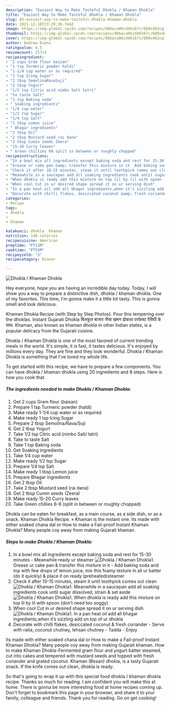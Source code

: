 ```yaml
---
description: "Easiest Way to Make Tasteful Dhokla / Khaman Dhokla"
title: "Easiest Way to Make Tasteful Dhokla / Khaman Dhokla"
slug: 85-easiest-way-to-make-tasteful-dhokla-khaman-dhokla
date: 2021-12-16T23:29:26.744Z
image: https://img-global.cpcdn.com/recipes/d66aca06cd46167c/680x482cq70/dhokla-khaman-dhokla-recipe-main-photo.jpg
thumbnail: https://img-global.cpcdn.com/recipes/d66aca06cd46167c/680x482cq70/dhokla-khaman-dhokla-recipe-main-photo.jpg
cover: https://img-global.cpcdn.com/recipes/d66aca06cd46167c/680x482cq70/dhokla-khaman-dhokla-recipe-main-photo.jpg
author: Andrew Evans
ratingvalue: 4.5
reviewcount: 25714
recipeingredient:
- "2 cups Gram flour baisan"
- "1 tsp Turmeric powder haldi"
- "1-1/4 cup water or as required"
- "1 tsp Icing Sugar"
- "2 tbsp SemolinaRavaSuji"
- "2 tbsp Yogurt"
- "1/2 tsp Citric acid nimbo Salt tatri"
- "to taste Salt"
- "1 tsp Baking soda"
- " Soaking ingredients"
- "1/4 cup water"
- "1/2 tsp Sugar"
- "1/4 tsp Salt"
- "1 tbsp Lemon juice"
- " Bhagar ingredients"
- "2 tbsp Oil"
- "2 tbsp Mustard seed rai dana"
- "2 tbsp Cumin seeds Zeera"
- "15-20 Curry leaves"
- " Green chillies 68 split in between or roughly chopped"
recipeinstructions:
- "In a bowl mix all ingredients except baking soda and rest for 15-30 minutes  Meanwhile ready ur steamer"
- "Grease ur cake pan &amp; transfer this mixture in it  Add baking soda and top with few drops of lemon juice, mix this foamy texture in all ur batter (do it quickly) &amp; place it on ready (preheated)steamer"
- "Check it after 10-15 minutes, steam it until toothpick comes out clean"
- "Meanwhile in a saucepan add all soaking ingredients cook until sugar dissolved, strain &amp; set aside"
- "When dhokla is ready add this mixture on top lil by lil with spoon (don’t need too soggy)"
- "When cool Cut in ur desired shape spread it on ur serving dish"
- "In a pan heat oil add all bhagar ingredients,when it’s sizzling add on top of ur dhokla"
- "Decorate with chilli flakes, desiccated coconut &amp; fresh coriander  Serve with raita, coconut chutney, lehsan chutney Tadda  Enjoy"
categories:
- Recipe
tags:
- dhokla
- 
- khaman

katakunci: dhokla  khaman 
nutrition: 140 calories
recipecuisine: American
preptime: "PT12M"
cooktime: "PT55M"
recipeyield: "3"
recipecategory: Dinner

---
```



![Dhokla / Khaman Dhokla](https://img-global.cpcdn.com/recipes/d66aca06cd46167c/680x482cq70/dhokla-khaman-dhokla-recipe-main-photo.jpg)

Hey everyone, hope you are having an incredible day today. Today, I will show you a way to prepare a distinctive dish, dhokla / khaman dhokla. One of my favorites. This time, I'm gonna make it a little bit tasty. This is gonna smell and look delicious.

Khaman Dhokla Recipe (with Step by Step Photos). Pour this tempering over the dhoklas. Instant Gujarati Dhokla बिलकुल बाजार जैसा खमन ढोकला परफेक्ट रेसिपी के साथ. Khaman, also known as khaman dhokla in other Indian states, is a popular delicacy from the Gujarati cuisine.

Dhokla / Khaman Dhokla is one of the most favored of current trending meals in the world. It's simple, it is fast, it tastes delicious. It's enjoyed by millions every day. They are fine and they look wonderful. Dhokla / Khaman Dhokla is something that I've loved my whole life.


To get started with this recipe, we have to prepare a few components. You can have dhokla / khaman dhokla using 20 ingredients and 8 steps. Here is how you cook that.

<!--inarticleads1-->

##### The ingredients needed to make Dhokla / Khaman Dhokla:

1. Get 2 cups Gram flour (baisan)
1. Prepare 1 tsp Turmeric powder (haldi)
1. Make ready 1-1/4 cup water or as required
1. Make ready 1 tsp Icing Sugar
1. Prepare 2 tbsp Semolina/Rava/Suji
1. Get 2 tbsp Yogurt
1. Take 1/2 tsp Citric acid (nimbo Salt/ tatri)
1. Take to taste Salt
1. Take 1 tsp Baking soda
1. Get  Soaking ingredients
1. Take 1/4 cup water
1. Make ready 1/2 tsp Sugar
1. Prepare 1/4 tsp Salt
1. Make ready 1 tbsp Lemon juice
1. Prepare  Bhagar ingredients
1. Get 2 tbsp Oil
1. Take 2 tbsp Mustard seed (rai dana)
1. Get 2 tbsp Cumin seeds (Zeera)
1. Make ready 15-20 Curry leaves
1. Take  Green chillies 6-8 (split in between or roughly chopped)


Dhokla can be eaten for breakfast, as a main course, as a side dish, or as a snack. Khaman Dhokla Recipe. » Khaman is the instant one. Its made with either soaked chana dal or How to make a Fail-proof Instant Khaman Dhokla? Many people coy away from making Gujarati khaman. 

<!--inarticleads2-->

##### Steps to make Dhokla / Khaman Dhokla:

1. In a bowl mix all ingredients except baking soda and rest for 15-30 minutes  - Meanwhile ready ur steamer
<img src="//assets-global.cpcdn.com/assets/icons/button_play-2c75c40dde080a61004c1f40b05d8f140eaff45d7e9e6481dc71c63d2e7c4909.png" alt="Dhokla / Khaman Dhokla">1. Grease ur cake pan &amp; transfer this mixture in it  - Add baking soda and top with few drops of lemon juice, mix this foamy texture in all ur batter (do it quickly) &amp; place it on ready (preheated)steamer
1. Check it after 10-15 minutes, steam it until toothpick comes out clean
<img src="//assets-global.cpcdn.com/assets/icons/button_play-2c75c40dde080a61004c1f40b05d8f140eaff45d7e9e6481dc71c63d2e7c4909.png" alt="Dhokla / Khaman Dhokla">1. Meanwhile in a saucepan add all soaking ingredients cook until sugar dissolved, strain &amp; set aside
<img src="//assets-global.cpcdn.com/assets/icons/button_play-2c75c40dde080a61004c1f40b05d8f140eaff45d7e9e6481dc71c63d2e7c4909.png" alt="Dhokla / Khaman Dhokla">1. When dhokla is ready add this mixture on top lil by lil with spoon (don’t need too soggy)
1. When cool Cut in ur desired shape spread it on ur serving dish
<img src="//assets-global.cpcdn.com/assets/icons/button_play-2c75c40dde080a61004c1f40b05d8f140eaff45d7e9e6481dc71c63d2e7c4909.png" alt="Dhokla / Khaman Dhokla">1. In a pan heat oil add all bhagar ingredients,when it’s sizzling add on top of ur dhokla
1. Decorate with chilli flakes, desiccated coconut &amp; fresh coriander  - Serve with raita, coconut chutney, lehsan chutney - Tadda  - Enjoy


Its made with either soaked chana dal or How to make a Fail-proof Instant Khaman Dhokla? Many people coy away from making Gujarati khaman. How to make Khaman Dhokla-Fermented gram flour and yogurt batter steamed, cut into cakes and tempered with mustard seeds and topped with fresh coriander and grated coconut. Khaman (Besan) dhokla, is a tasty Gujarati snack. If the knife comes out clean, dhokla is ready. 

So that's going to wrap it up with this special food dhokla / khaman dhokla recipe. Thanks so much for reading. I am confident you will make this at home. There is gonna be more interesting food at home recipes coming up. Don't forget to bookmark this page in your browser, and share it to your family, colleague and friends. Thank you for reading. Go on get cooking!

